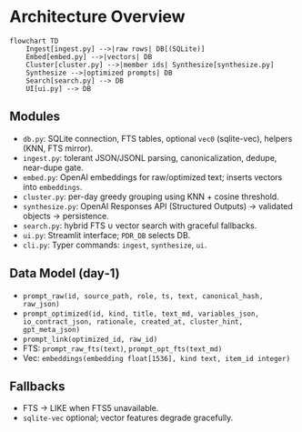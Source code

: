 # Architecture Overview

```mermaid
flowchart TD
    Ingest[ingest.py] -->|raw rows| DB[(SQLite)]
    Embed[embed.py] -->|vectors| DB
    Cluster[cluster.py] -->|member ids| Synthesize[synthesize.py]
    Synthesize -->|optimized prompts| DB
    Search[search.py] --> DB
    UI[ui.py] --> DB
```

## Modules

- `db.py`: SQLite connection, FTS tables, optional `vec0` (sqlite-vec), helpers (KNN, FTS mirror).
- `ingest.py`: tolerant JSON/JSONL parsing, canonicalization, dedupe, near-dupe gate.
- `embed.py`: OpenAI embeddings for raw/optimized text; inserts vectors into `embeddings`.
- `cluster.py`: per-day greedy grouping using KNN + cosine threshold.
- `synthesize.py`: OpenAI Responses API (Structured Outputs) → validated objects → persistence.
- `search.py`: hybrid FTS ∪ vector search with graceful fallbacks.
- `ui.py`: Streamlit interface; `PDR_DB` selects DB.
- `cli.py`: Typer commands: `ingest`, `synthesize`, `ui`.

## Data Model (day‑1)

- `prompt_raw(id, source_path, role, ts, text, canonical_hash, raw_json)`
- `prompt_optimized(id, kind, title, text_md, variables_json, io_contract_json, rationale, created_at, cluster_hint, gpt_meta_json)`
- `prompt_link(optimized_id, raw_id)`
- FTS: `prompt_raw_fts(text)`, `prompt_opt_fts(text_md)`
- Vec: `embeddings(embedding float[1536], kind text, item_id integer)`

## Fallbacks

- FTS → LIKE when FTS5 unavailable.
- `sqlite-vec` optional; vector features degrade gracefully.
